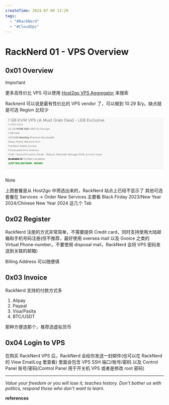```yaml
---
createTime: 2024-07-09 13:29
tags:
  - "#RackNerd"
  - "#CloudOps"
---
```


# RackNerd 01 - VPS Overview

## 0x01 Overview

> [!important]
> 更多高性价比 VPS 可以使用 [Host2go VPS Aggregator](https://search.host2go.net/) 来搜索

Racknerd 可以说是最有性价比的 VPS vendor 了，可以做到 10.29 \$/y。缺点就是可选 Region 比较少

![](https://github.com/dhay3/picx-images-hosting/raw/master/20240709/2024-07-09_13-31-07.9gwgaspyt9.webp)

> [!NOTE]
> 上图套餐是从 Host2go 中筛选出来的，RackNerd 站点上已经不显示了
> 其他可选套餐在 Services -> Order New Services
> 主要看 Black Firday 2023/New Year 2024/Chinese New Year 2024 这几个 Tab

## 0x02 Register

RackNerd 注册的方式非常简单，不需要提供 Credit card，同时支持使用大陆邮箱和手机号码注册(但不推荐，最好使用 oversea mail 以及 Gvoice 之类的 Virtual Phone-number。不要使用 disposal mail，RackNerd 会将 VPS 密码发送到关联的邮箱)

Billing Address 可以随便填

## 0x03 Invoice

RackNerd 支持的付款方式多
1. Alipay
2. Paypal
3. Visa/Pasita
4. BTC/USDT

那种方便选那个，推荐选虚拟货币

## 0x04 Login to VPS

在购买 RackNerd VPS 后，RackNerd 会给你发送一封邮件(也可以在 RackNerd 的 View EmailLog 里查看)
里面会包含 VPS SSH 端口/账号/密码 以及 Control Panel 账号/密码(Control Panel 用于开关机 VPS 或者是修改 root 密码)

---
*Value your freedom or you will lose it, teaches history. Don't bother us with politics, respond those who don't want to learn.*

**references**

